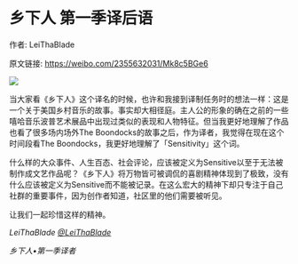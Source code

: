 # 乡下人 第一季译后语

作者: LeiThaBlade

原文链接: https://weibo.com/2355632031/Mk8c5BGe6

![](/image/乡下人%20第一季译后语.webp)

当大家看《乡下人》这个译名的时候，也许和我接到译制任务时的想法一样：这是一个关于美国乡村音乐的故事。事实却大相径庭。主人公的形象的确在之前的一些嘻哈音乐波普艺术展品中出现过类似的表现和人物特征。但当我更好地理解了作品也看了很多场内场外The Boondocks的故事之后，作为译者，我觉得在现在这个时间段看The Boondocks，我更好地理解了「Sensitivity」这个词。

什么样的大众事件、人生百态、社会评论，应该被定义为Sensitive以至于无法被制作成文艺作品呢？《乡下人》将万物皆可被调侃的喜剧精神体现到了极致，没有什么应该被定义为Sensitive而不能被记录。在这么宏大的精神下却只专注于自己社群的重要事件，因为创作者知道，社区里的他们需要被听见。

让我们一起珍惜这样的精神。 

*LeiThaBlade [@LeiThaBlade](https://weibo.com/n/LeiThaBlade)* 

*乡下人•第一季译者*